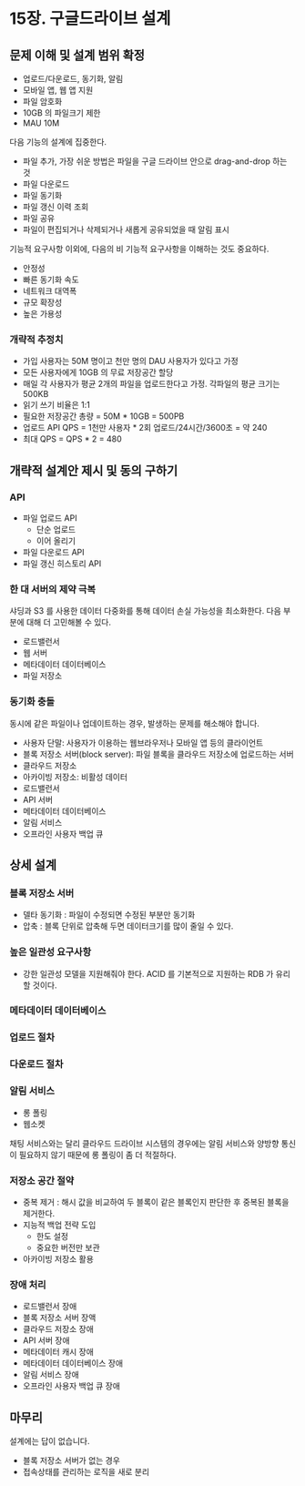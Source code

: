 # 15장. 구글드라이브 설계

## 문제 이해 및 설계 범위 확정

- 업로드/다운로드, 동기화, 알림
- 모바일 앱, 웹 앱 지원
- 파일 암호화
- 10GB 의 파일크기 제한
- MAU 10M

다음 기능의 설계에 집중한다.

- 파일 추가, 가장 쉬운 방법은 파일을 구글 드라이브 안으로 drag-and-drop 하는 것
- 파일 다운로드
- 파일 동기화
- 파일 갱신 이력 조회
- 파일 공유
- 파일이 편집되거나 삭제되거나 새롭게 공유되었을 때 알림 표시

기능적 요구사항 이외에, 다음의 비 기능적 요구사항을 이해하는 것도 중요하다.

- 안정성
- 빠른 동기화 속도
- 네트워크 대역폭
- 규모 확장성
- 높은 가용성

### 개략적 추정치

- 가입 사용자는 50M 명이고 천만 명의 DAU 사용자가 있다고 가정
- 모든 사용자에게 10GB 의 무료 저장공간 할당
- 매일 각 사용자가 평균 2개의 파일을 업로드한다고 가정. 각파일의 평균 크기는 500KB
- 읽기 쓰기 비율은 1:1
- 필요한 저장공간 총량 = 50M * 10GB = 500PB
- 업로드 API QPS = 1천만 사용자 * 2회 업로드/24시간/3600초 = 약 240
- 최대 QPS = QPS * 2 = 480

## 개략적 설계안 제시 및 동의 구하기

### API

- 파일 업로드 API
  - 단순 업로드
  - 이어 올리기
- 파일 다운로드 API
- 파일 갱신 히스토리 API

### 한 대 서버의 제약 극복

샤딩과 S3 를 사용한 데이터 다중화를 통해 데이터 손실 가능성을 최소화한다. 다음 부분에 대해 더 고민해볼 수 있다.

- 로드밸런서
- 웹 서버
- 메타데이터 데이터베이스
- 파일 저장소

### 동기화 충돌

동시에 같은 파일이나 업데이트하는 경우, 발생하는 문제를 해소해야 합니다.

- 사용자 단말: 사용자가 이용하는 웹브라우저나 모바일 앱 등의 클라이언트
- 블록 저장소 서버(block server): 파일 블록을 클라우드 저장소에 업로드하는 서버
- 클라우드 저장소
- 아카이빙 저장소: 비활성 데이터
- 로드밸런서
- API 서버
- 메타데이터 데이터베이스
- 알림 서비스
- 오프라인 사용자 백업 큐

## 상세 설계

### 블록 저장소 서버

- 델타 동기화 : 파일이 수정되면 수정된 부분만 동기화
- 압축 : 블록 단위로 압축해 두면 데이터크기를 많이 줄일 수 있다.

### 높은 일관성 요구사항

- 강한 일관성 모델을 지원해줘야 한다. ACID 를 기본적으로 지원하는 RDB 가 유리할 것이다.

### 메타데이터 데이터베이스

### 업로드 절차

### 다운로드 절차

### 알림 서비스

- 롱 폴링
- 웹소켓

채팅 서비스와는 달리 클라우드 드라이브 시스템의 경우에는 알림 서비스와 양방향 통신이 필요하지 않기 때문에 롱 폴링이 좀 더 적절하다.

### 저장소 공간 절약

- 중복 제거 : 해시 값을 비교하여 두 블록이 같은 블록인지 판단한 후 중복된 블록을 제거한다.
- 지능적 백업 전략 도입
  - 한도 설정
  - 중요한 버전만 보관
- 아카이빙 저장소 활용

### 장애 처리

- 로드밸런서 장애
- 블록 저장소 서버 장액
- 클라우드 저장소 장애
- API 서버 장애
- 메타데이터 캐시 장애
- 메타데이터 데이터베이스 장애
- 알림 서비스 장애
- 오프라인 사용자 백업 큐 장애

## 마무리

설계에는 답이 없습니다.

- 블록 저장소 서버가 없는 경우
- 접속상태를 관리하는 로직을 새로 분리
